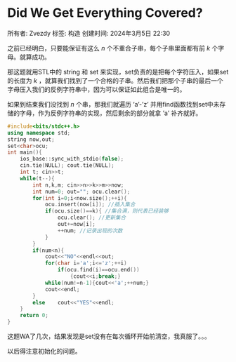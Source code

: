 # Did We Get Everything Covered?

所有者: Zvezdy
标签: 构造
创建时间: 2024年3月5日 22:30

之前已经明白，只要能保证有这么 $n$ 个不重合子串，每个子串里面都有前 $k$ 个字母。就算成功。

那这题就用STL中的 string 和 set 来实现，set负责的是把每个字符压入，如果set的长度为 $k$  ，就算我们找到了一个合格的子串。然后我们把那个子串的最后一个字母压入我们的反例字符串中，因为可以保证如此组合是唯一的。

如果到结束我们没找到 $n$ 个串，那我们就遍历 ‘a’-’z’ 并用find函数找到set中未存储的字母，作为反例字符串的实现，然后剩余的部分就拿 ’a’ 补齐就好。

```cpp
#include<bits/stdc++.h>
using namespace std;
string now,out;
set<char>ocu;
int main(){
    ios_base::sync_with_stdio(false);
    cin.tie(NULL); cout.tie(NULL);
    int t; cin>>t;
    while(t--){
        int n,k,m; cin>>n>>k>>m>>now;
        int num=0; out=""; ocu.clear();
        for(int i=0;i<now.size();++i){
            ocu.insert(now[i]); //插入集合
            if(ocu.size()==k){ //集合满，则代表已经装够
                ocu.clear(); //更新集合
                out+=now[i];
                ++num; //记录出现的次数
            }
        }
        if(num<n){
            cout<<"NO"<<endl<<out;
            for(char i='a';i<='z';++i)
                if(ocu.find(i)==ocu.end())
                    {cout<<i;break;}
            while(num!=n-1){cout<<'a';++num;}
            cout<<endl;
        }
        else    cout<<"YES"<<endl;
    }
    return 0;
}

```

这题WA了几次，结果发现是set没有在每次循环开始前清空，我真服了。。。

以后得注意初始化的问题。